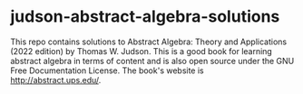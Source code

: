 # judson-abstract-algebra-solutions

This repo contains solutions to Abstract Algebra: Theory and Applications (2022 edition) by Thomas W. Judson. This is a good book for learning abstract algebra in terms of content and is also open source under the GNU Free Documentation License. The book's website is http://abstract.ups.edu/.
